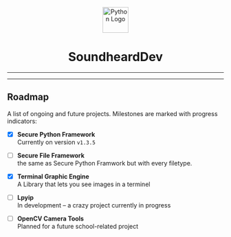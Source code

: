<div align="center">
  <img src="https://cdn.jsdelivr.net/gh/devicons/devicon/icons/python/python-original.svg" height="60" alt="Python Logo" />
  <h1>SoundheardDev</h1>
</div>

---



---

## Roadmap

A list of ongoing and future projects. Milestones are marked with progress indicators:

- [x] **Secure Python Framework**  
   Currently on version `v1.3.5`

- [ ] **Secure File Framework**  
   the same as Secure Python Framwork but with every filetype.
   

- [x] **Terminal Graphic Engine**  
   A Library that lets you see images in a terminel

- [ ] **Lpyip**  
   In development – a crazy project currently in progress




- [ ] **OpenCV Camera Tools**  
   Planned for a future school-related project



